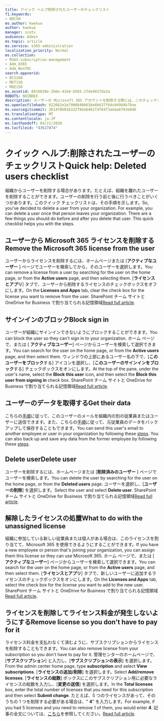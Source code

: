 ```yaml
---
title: クイック ヘルプ削除されたユーザーのチェックリスト
f1.keywords:
- NOCSH
ms.author: kwekua
author: kwekua
manager: scotv
audience: Admin
ms.topic: article
ms.service: o365-administration
localization_priority: Normal
ms.collection:
- M365-subscription-management
- Adm_O365
- Adm_NonTOC
search.appverid:
- BCS160
- MET150
- MOE150
ms.assetid: 6016b50e-2b6e-4164-b565-2fde401fda3a
ROBOTS: NOINDEX
description: ユーザーの Microsoft 365 アカウントを削除する際には、このチェックリストに従ってください。
ms.openlocfilehash: 822662e2e7900640663be8b637f6dc04984b79ae
ms.sourcegitcommit: 2614f8b81b332f8dab461f4f64f3adaa6703e0d6
ms.translationtype: MT
ms.contentlocale: ja-JP
ms.lasthandoff: 04/21/2020
ms.locfileid: "43627874"
---
```

# <a name="quick-help-deleted-users-checklist"></a><span data-ttu-id="a597e-103">クイック ヘルプ:削除されたユーザーのチェックリスト</span><span class="sxs-lookup"><span data-stu-id="a597e-103">Quick help: Deleted users checklist</span></span>

<span data-ttu-id="a597e-p101">組織からユーザーを削除する場合があります。たとえば、組織を離れたユーザーを削除することができます。ユーザーの削除を行う前と後に行うべきことがいくつかあります。このクイック チェックリストは、その手順を示します。</span><span class="sxs-lookup"><span data-stu-id="a597e-p101">So, you've decided to delete a user from your organization. For example, you can delete a user once that person leaves your organization. There are a few things you should do before and after you delete that user. This quick checklist helps you with the steps.</span></span>
  
## <a name="remove-the-microsoft-365-license-from-the-user"></a><span data-ttu-id="a597e-108">ユーザーから Microsoft 365 ライセンスを削除する</span><span class="sxs-lookup"><span data-stu-id="a597e-108">Remove the Microsoft 365 license from the user</span></span>

<span data-ttu-id="a597e-109">ユーザーからライセンスを削除するには、ホームページまたは [**アクティブなユーザー** ] ページでユーザーを検索してから、そのユーザーを選択します。</span><span class="sxs-lookup"><span data-stu-id="a597e-109">You can remove a license from a user by searching for the user on the home page, or from the **Active users** page, and then selecting them.</span></span> <span data-ttu-id="a597e-110">[**ライセンスとアプリ**] タブで、ユーザーから削除するライセンスのチェックボックスをオフにします。</span><span class="sxs-lookup"><span data-stu-id="a597e-110">On the **Licenses and Apps** tab, clear the check box for the license you want to remove from the user.</span></span> <span data-ttu-id="a597e-111">SharePoint チーム サイトと OneDrive for Business で割り当てられる記憶領域</span><span class="sxs-lookup"><span data-stu-id="a597e-111">[Read full article](../manage/remove-licenses-from-users.md).</span></span>
  
## <a name="block-sign-in"></a><span data-ttu-id="a597e-112">サインインのブロック</span><span class="sxs-lookup"><span data-stu-id="a597e-112">Block sign in</span></span>

<span data-ttu-id="a597e-113">ユーザーが組織にサインインできないようにブロックすることができます。</span><span class="sxs-lookup"><span data-stu-id="a597e-113">You can block the user so they can't sign in to your organization.</span></span> <span data-ttu-id="a597e-114">ホーム ページで、または [ **アクティブなユーザー**] ページからユーザーを検索して選択できます。</span><span class="sxs-lookup"><span data-stu-id="a597e-114">You can search for the user on the home page, or from the **Active users** page, and then select them.</span></span> <span data-ttu-id="a597e-115">ウィンドウの上部にあるユーザー名の下で、[**このユーザーをブロック**する] アイコンを選択し、[**このユーザーのサインインをブロック**する] チェックボックスをオンにします。</span><span class="sxs-lookup"><span data-stu-id="a597e-115">At the top of the pane, under the user's name, select the **Block this user** icon, and then select the **Block this user from signing in** check box.</span></span> <span data-ttu-id="a597e-116">SharePoint チーム サイトと OneDrive for Business で割り当てられる記憶領域</span><span class="sxs-lookup"><span data-stu-id="a597e-116">[Read full article](../add-users/assign-admin-roles.md).</span></span>
  
## <a name="get-their-data"></a><span data-ttu-id="a597e-117">ユーザーのデータを取得する</span><span class="sxs-lookup"><span data-stu-id="a597e-117">Get their data</span></span>

<span data-ttu-id="a597e-p104">こちらの[手順](../add-users/remove-former-employee.md)に従って、このユーザーのメールを組織内の別の従業員またはユーザーに送信できます。また、こちらの[手順](../add-users/get-access-to-and-back-up-a-former-user-s-data.md)に従って、元従業員のデータをバックアップして保存することもできます。</span><span class="sxs-lookup"><span data-stu-id="a597e-p104">You can send this user's email to another employee or user in your organization by following these [steps](../add-users/remove-former-employee.md). You can also back up and save any data from the former employee by following these [steps](../add-users/get-access-to-and-back-up-a-former-user-s-data.md).</span></span>
  
## <a name="delete-user"></a><span data-ttu-id="a597e-120">Delete user</span><span class="sxs-lookup"><span data-stu-id="a597e-120">Delete user</span></span>

<span data-ttu-id="a597e-121">ユーザーを削除するには、ホームページまたは [**削除済みのユーザー** ] ページでユーザーを検索します。</span><span class="sxs-lookup"><span data-stu-id="a597e-121">You can delete the user by searching for the user on the home page, or from the **Deleted users** page.</span></span> <span data-ttu-id="a597e-122">ユーザーを選択し、[**ユーザーの削除**] を選択します。</span><span class="sxs-lookup"><span data-stu-id="a597e-122">Select the user and select **Delete user**.</span></span> <span data-ttu-id="a597e-123">SharePoint チーム サイトと OneDrive for Business で割り当てられる記憶領域</span><span class="sxs-lookup"><span data-stu-id="a597e-123">[Read full article](../add-users/delete-a-user.md).</span></span>
  
## <a name="what-to-do-with-the-unassigned-license"></a><span data-ttu-id="a597e-124">解除したライセンスの処置</span><span class="sxs-lookup"><span data-stu-id="a597e-124">What to do with the unassigned license</span></span>

<span data-ttu-id="a597e-125">組織に参加している新しい従業員または個人がある場合は、このライセンスを割り当てて、Microsoft 365 を使用できるようにすることができます。</span><span class="sxs-lookup"><span data-stu-id="a597e-125">If you have a new employee or person that's joining your organization, you can assign them this license so they can use Microsoft 365.</span></span> <span data-ttu-id="a597e-126">ホーム ページで、または [ **アクティブなユーザー**] ページからユーザーを検索して選択できます。</span><span class="sxs-lookup"><span data-stu-id="a597e-126">You can search for the user on the home page, or from the **Active users** page, and then select them.</span></span> <span data-ttu-id="a597e-127">[**ライセンスとアプリ**] タブで、新しいユーザーに追加するライセンスのチェックボックスをオンにします。</span><span class="sxs-lookup"><span data-stu-id="a597e-127">On the **Licenses and Apps** tab, select the check box for the license you want to add to the new user.</span></span> <span data-ttu-id="a597e-128">SharePoint チーム サイトと OneDrive for Business で割り当てられる記憶領域</span><span class="sxs-lookup"><span data-stu-id="a597e-128">[Read full article](../manage/assign-licenses-to-users.md).</span></span>
  
## <a name="remove-license-so-you-dont-have-to-pay-for-it"></a><span data-ttu-id="a597e-129">ライセンスを削除してライセンス料金が発生しないようにする</span><span class="sxs-lookup"><span data-stu-id="a597e-129">Remove license so you don't have to pay for it</span></span>

<span data-ttu-id="a597e-130">ライセンス料金を支払わなくて済むように、サブスクリプションからライセンスを削除することもできます。</span><span class="sxs-lookup"><span data-stu-id="a597e-130">You can also remove license from your subscription so you don't have to pay for it.</span></span> <span data-ttu-id="a597e-131">管理センターのホームページで、[**サブスクリプション**] と入力し、[**サブスクリプションの表示**] を選択します。</span><span class="sxs-lookup"><span data-stu-id="a597e-131">From the admin center home page, type **subscription** and select **View subscriptions**.</span></span> <span data-ttu-id="a597e-132">[**ライセンスの追加/削除**] を選択します。</span><span class="sxs-lookup"><span data-stu-id="a597e-132">Select **Add/remove licenses**.</span></span> <span data-ttu-id="a597e-133">[**ライセンスの総数**] ボックスにこのサブスクリプション用に必要なライセンスの総数を入力し、[**変更の送信**] を選択します。</span><span class="sxs-lookup"><span data-stu-id="a597e-133">In the **Total licenses** box, enter the total number of licenses that you need for this subscription and then select **Submit change**.</span></span> <span data-ttu-id="a597e-134">たとえば、5 つのライセンスがあって、そのうちの 1 つを削除する必要がある場合は、" **4**" を入力します。</span><span class="sxs-lookup"><span data-stu-id="a597e-134">For example, if you had 5 licenses and you need to remove 1 of them, you would enter **4**.</span></span> <span data-ttu-id="a597e-135">記事の全文については、[こちら](../../commerce/licenses/remove-licenses-from-subscription.md)を参照してください。</span><span class="sxs-lookup"><span data-stu-id="a597e-135">[Read full article](../../commerce/licenses/remove-licenses-from-subscription.md).</span></span>
